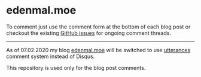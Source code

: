 # edenmal.moe

To comment just use the comment form at the bottom of each blog post or checkout the existing
[GitHub issues](https://github.com/galexrt/edenmal.moe/labels/blogpost) for ongoing comment threads.

***

As of 07.02.2020 my blog [edenmal.moe](edenmal.moe) will be switched to use [utterances](https://utteranc.es/)
comment system instead of Disqus.

This repository is used only for the blog post comments.
